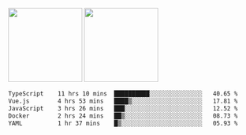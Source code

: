<img src="https://github-readme-stats.vercel.app/api?username=Dream4ever&count_private=true&show_icons=true&theme=tokyonight" height="150" /> <img src="https://github-readme-stats.vercel.app/api/top-langs/?username=Dream4ever&count_private=true&show_icons=true&theme=tokyonight&langs_count=5&layout=compact" height="150" />

<!--START_SECTION:waka-->

```txt
TypeScript    11 hrs 10 mins  ██████████░░░░░░░░░░░░░░░   40.65 %
Vue.js        4 hrs 53 mins   ████▒░░░░░░░░░░░░░░░░░░░░   17.81 %
JavaScript    3 hrs 26 mins   ███░░░░░░░░░░░░░░░░░░░░░░   12.52 %
Docker        2 hrs 24 mins   ██▒░░░░░░░░░░░░░░░░░░░░░░   08.73 %
YAML          1 hr 37 mins    █▒░░░░░░░░░░░░░░░░░░░░░░░   05.93 %
```

<!--END_SECTION:waka-->
